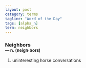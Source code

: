 ```yaml
---
layout: post
category: terms
tagline: "Word of the Day"
tags: [alpha_n]
term: neighbors
---
```


<h3>Neighbors<br/> <small>&mdash; n. (neigh<span>&middot;</span>bors)</small></h3>
<p><ol><li>uninteresting horse conversations</li>
</ol></p>
